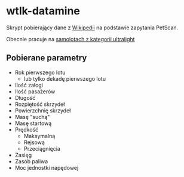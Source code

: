 # wtlk-datamine
Skrypt pobierający dane z [Wikipedii](https://www.wikipedia.org/) na podstawie zapytania PetScan.

Obecnie pracuje na [samolotach z kategorii ultralight](https://petscan.wmflabs.org/?language=en&project=wikipedia&depth=2&categories=Ultralight%20aircraft&ns%5B0%5D=1&templates_yes=Aircraft%20specs%0D%0AInfobox%20aircraft%20type&interface_language=en&active_tab=tab_templates_n_links&doit=)

## Pobierane parametry
- Rok pierwszego lotu
  - lub tylko dekadę pierwszego lotu
- Ilość załogi
- Ilość pasażerów
- Długość
- Rozpiętość skrzydeł
- Powierzchnię skrzydeł
- Masę "suchą"
- Masę startową
- Prędkość
  - Maksymalną
  - Rejsową
  - Przeciągnięcia
- Zasięg
- Zasób paliwa
- Moc jednostki napędowej